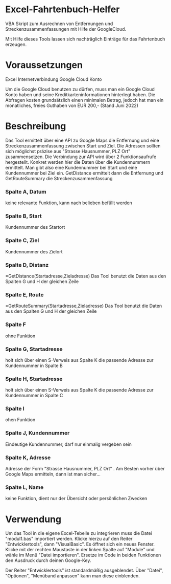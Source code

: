 # Excel-Fahrtenbuch-Helfer
VBA Skript zum Ausrechnen von Entfernungen und Streckenzusammenfassungen mit Hilfe der GoogleCloud.

Mit Hilfe dieses Tools lassen sich nachträglich Einträge für das Fahrtenbuch erzeugen.

# Voraussetzungen
Excel
Internetverbindung
Google Cloud Konto

Um die Google Cloud benutzen zu dürfen, muss man ein Google Cloud Konto haben und seine Kreditkarteninformationen hinterlegt haben.
Die Abfragen kosten grundsätzlich einen minimalen Betrag, jedoch hat man ein monatliches, freies Guthaben von EUR 200,- (Stand Juni 2022)



# Beschreibung
Das Tool ermittelt über eine API zu Google Maps die Entfernung und eine Streckenzusammenfassung zwischen Start und Ziel.
Die Adressen sollten sich möglichst präzise aus "Strasse Hausnummer, PLZ Ort" zusammensetzen.
Die Verbindung zur API wird über 2 Funktionsaufrufe hergestellt.
Konkret werden hier die Daten über die Kundennummern ermittelt.
Man gibt also eine Kundennummer bei Start und eine Kundennummer bei Ziel ein.
GetDistance ermittelt dann die Entfernung und GetRouteSummary die Streckenzusammenfassung

### Spalte A, Datum
  keine relevante Funktion, kann nach belieben befüllt werden
### Spalte B, Start
  Kundennummer des Startort
### Spalte C, Ziel
  Kundennummer des Zielort
### Spalte D, Distanz
  =GetDistance(Startadresse,Zieladresse)
  Das Tool benutzt die Daten aus den Spalten G und H der gleichen Zeile
### Spalte E, Route
  =GetRouteSummary(Startadresse,Zieladresse)
  Das Tool benutzt die Daten aus den Spalten G und H der gleichen Zeile
### Spalte F
  ohne Funktion
### Spalte G, Startadresse
  holt sich über einen S-Verweis aus Spalte K die passende Adresse zur Kundennummer in Spalte B
### Spalte H, Startadresse
  holt sich über einen S-Verweis aus Spalte K die passende Adresse zur Kundennummer in Spalte C
### Spalte I
  ohen Funktion
### Spalte J, Kundennummer
  Eindeutige Kundennummer, darf nur einmalig vergeben sein
### Spalte K, Adresse
  Adresse der Form "Strasse Hausnummer, PLZ Ort" . Am Besten vorher über Google Maps ermitteln, dann ist man sicher...
### Spalte L, Name
  keine Funktion, dient nur der Übersicht oder persönlichen Zwecken
  
  
# Verwendung
  Um das Tool in die eigene Excel-Tebelle zu integrieren muss die Datei "modul1.bas" importiert werden.
  Klicke hierzu auf den Reiter "Entwicklertools", dann "VisualBasic". Es öffnet sich ein neues Fenster.
  Klicke mit der rechten Maustaste in der linken Spalte auf "Module" und wähle im Menü "Datei importieren".
  Ersetze im Code in beiden Funktionen den Ausdruck <DeinGoogleCloudKey> durch deinen Google-Key.
  
  Der Reiter "Entwicklertools" ist standardmäßig ausgeblendet.
  Über "Datei", "Optionen", "Menüband anpassen" kann man diese einblenden.
  
